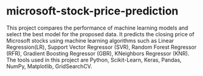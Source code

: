# microsoft-stock-price-prediction
This project compares the performance of machine learning models and select the best model for the proposed  data. It predicts the closing price of Microsoft stocks using machine learning algorithms such as Linear Regression(LR), Support Vector Regressor (SVR), Random Forest Regressor (RFR), Gradient Boosting Regressor (GBR), KNeighbors Regressor (KNR). The tools used in this project are Python, Scikit-Learn, Keras, Pandas, NumPy, Matplotlib, GridSearchCV.
